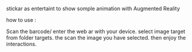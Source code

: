 stickar as entertaint to show somple animation with Augmented Reality

how to use :

Scan the barcode/ enter the web ar with your device.
select image target from folder targets.
the scan the image you have selected.
then enjoy the interactions.
